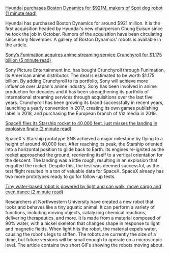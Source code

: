 [Hyundai purchases Boston Dynamics for $921M, makers of Spot dog robot (1 minute read)](https://tracking.tldrnewsletter.com/CL0/https:%2F%2Fwww.cnet.com%2Froadshow%2Fnews%2Fhyundai-purchases-boston-dynamics-for-921m-makers-of-spot-dog-robot%2F/1/010001764c66fd09-21bdf95f-34ca-45bb-8709-d946e08d0f63-000000/gQt6iLZLAWQcplzSlVFJoeMzX5MRV5dnoaLuM8N5xMk=171)

Hyundai has purchased Boston Dynamics for around $921 million. It is the first acquisition headed by Hyundai's new chairperson Chung Euisun since he took the job in October. Rumors of the acquisition have been circulating since early November. A gallery of Boston Dynamics' robots is available in the article.



[Sony’s Funimation acquires anime streaming service Crunchyroll for $1.175 billion (5 minute read)](https://tracking.tldrnewsletter.com/CL0/https:%2F%2Fwww.polygon.com%2F2020%2F12%2F9%2F21547657%2Fsonys-funimation-acquires-crunchyroll-deal-price-watching-anime%3Fscrolla=5eb6d68b7fedc32c19ef33b4/1/010001764c66fd09-21bdf95f-34ca-45bb-8709-d946e08d0f63-000000/Bh7hVPikWSA0QxBKL3R7rCCBh6zIL6Xjmw9EL9Mlusc=171)


Sony Picture Entertainment Inc. has bought Crunchyroll through Funimation, its American anime distributor. The deal is estimated to be worth $1.175 billion. By adding Crunchyroll to its portfolio, Sony will achieve more influence over Japan's anime industry. Sony has been involved in anime production for decades and it has been strengthening its portfolio of international streaming services through acquisitions over the last five years. Crunchyroll has been growing its brand successfully in recent years, launching a yearly convention in 2017, creating its own games publishing label in 2018, and purchasing the European branch of Viz media in 2019.



[SpaceX flies its Starship rocket to 40,000 feet, just misses the landing in explosive finale (2 minute read)](https://tracking.tldrnewsletter.com/CL0/https:%2F%2Ftechcrunch.com%2F2020%2F12%2F09%2Fspacex-flies-its-starship-rocket-to-40000-feet-just-misses-the-landing-in-explosive-finale%2F/1/010001764c66fd09-21bdf95f-34ca-45bb-8709-d946e08d0f63-000000/4ElFXwGYLh6eQ49rs9gKzmzr6HK14Zz19lvc1YBkJx8=171)


SpaceX's Starship prototype SN8 achieved a major milestone by flying to a height of around 40,000 feet. After reaching its peak, the Starship oriented into a horizontal position to glide back to Earth. Its engines re-ignited as the rocket approached the ground, reorienting itself to a vertical orientation for the descent. The landing was a little rough, resulting in an explosion that engulfed the rocket. Despite this, the test was deemed successful, as the test flight resulted in a ton of valuable data for SpaceX. SpaceX already has two more prototypes ready to go for follow-up tests.


[Tiny water-based robot is powered by light and can walk, move cargo and even dance (2 minute read)](https://tracking.tldrnewsletter.com/CL0/https:%2F%2Ftechcrunch.com%2F2020%2F12%2F09%2Ftiny-water-based-robot-is-powered-by-light-and-can-walk-move-cargo-and-even-dance%2F/1/010001764c66fd09-21bdf95f-34ca-45bb-8709-d946e08d0f63-000000/7_QR_IRhYGKp36-O3JmLw2EaKrMTVapYxuMRWtmH5aI=171)

Researchers at Northwestern University have created a new robot that looks and behaves like a tiny aquatic animal. It can perform a variety of functions, including moving objects, catalyzing chemical reactions, delivering therapeutics, and more. It is made from a material composed of 90% water, with a nickel skeleton that changes shape in response to light and magnetic fields. When light hits the robot, the material expels water, causing the robot's legs to stiffen. The robots are currently the size of a dime, but future versions will be small enough to operate on a microscopic level. The article contains two short GIFs showing the robots moving about.



